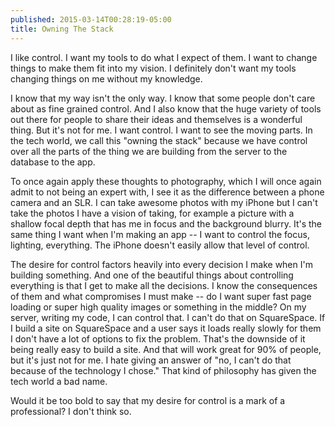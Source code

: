 ```yaml
---
published: 2015-03-14T00:28:19-05:00
title: Owning The Stack
---
```

I like control. I want my tools to do what I expect of them. I want to change things to make them fit into my vision. I definitely don't want my tools changing things on me without my knowledge.

I know that my way isn't the only way. I know that some people don't care about as fine grained control. And I also know that the huge variety of tools out there for people to share their ideas and themselves is a wonderful thing. But it's not for me. I want control. I want to see the moving parts. In the tech world, we call this "owning the stack" because we have control over all the parts of the thing we are building from the server to the database to the app.

To once again apply these thoughts to photography, which I will once again admit to not being an expert with, I see it as the difference between a phone camera and an SLR. I can take awesome photos with my iPhone but I can't take the photos I have a vision of taking, for example a picture with a shallow focal depth that has me in focus and the background blurry. It's the same thing I want when I'm making an app -- I want to control the focus, lighting, everything. The iPhone doesn't easily allow that level of control.

The desire for control factors heavily into every decision I make when I'm building something. And one of the beautiful things about controlling everything is that I get to make all the decisions. I know the consequences of them and what compromises I must make -- do I want super fast page loading or super high quality images or something in the middle? On my server, writing my code, I can control that. I can't do that on SquareSpace. If I build a site on SquareSpace and a user says it loads really slowly for them I don't have a lot of options to fix the problem. That's the downside of it being really easy to build a site. And that will work great for 90% of people, but it's just not for me. I hate giving an answer of "no, I can't do that because of the technology I chose." That kind of philosophy has given the tech world a bad name.

Would it be too bold to say that my desire for control is a mark of a professional? I don't think so.